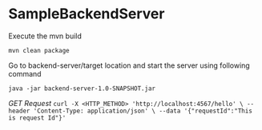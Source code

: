 # SampleBackendServer

Execute the mvn build

```mvn clean package```

Go to backend-server/target location and start the server using following command

```java -jar backend-server-1.0-SNAPSHOT.jar```

*GET Request*
`curl -X <HTTP_METHOD> 'http://localhost:4567/hello' \
--header 'Content-Type: application/json' \
--data '{"requestId":"This is request Id"}'`
